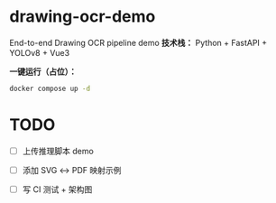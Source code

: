 # drawing-ocr-demo
End-to-end Drawing OCR pipeline demo
**技术栈：** Python + FastAPI + YOLOv8 + Vue3

**一键运行（占位）：**
```bash
docker compose up -d
```
# TODO

 - [ ] 上传推理脚本 demo

 - [ ] 添加 SVG ↔ PDF 映射示例

 - [ ] 写 CI 测试 + 架构图
